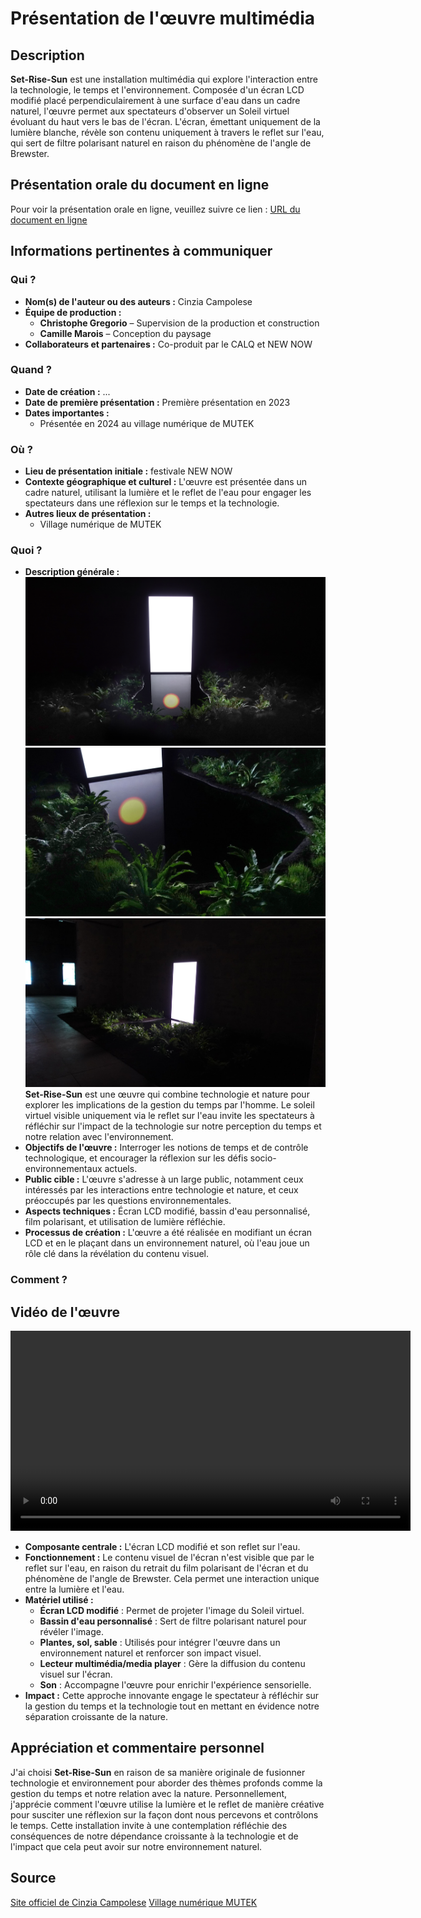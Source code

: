 # Présentation de l'œuvre multimédia

## Description
**Set-Rise-Sun** est une installation multimédia qui explore l'interaction entre la technologie, le temps et l'environnement. Composée d'un écran LCD modifié placé perpendiculairement à une surface d'eau dans un cadre naturel, l'œuvre permet aux spectateurs d'observer un Soleil virtuel évoluant du haut vers le bas de l'écran. L'écran, émettant uniquement de la lumière blanche, révèle son contenu uniquement à travers le reflet sur l'eau, qui sert de filtre polarisant naturel en raison du phénomène de l'angle de Brewster.

## Présentation orale du document en ligne
Pour voir la présentation orale en ligne, veuillez suivre ce lien : [URL du document en ligne](https://www.cinziac.net/setrisesun)

## Informations pertinentes à communiquer

### Qui ?
- **Nom(s) de l'auteur ou des auteurs :** Cinzia Campolese
- **Équipe de production :**
  - **Christophe Gregorio** – Supervision de la production et construction
  - **Camille Marois** – Conception du paysage
- **Collaborateurs et partenaires :** Co-produit par le CALQ et NEW NOW

### Quand ?
- **Date de création :** ...
- **Date de première présentation :** Première présentation en 2023
- **Dates importantes :**
  - Présentée en 2024 au village numérique de MUTEK

### Où ?
- **Lieu de présentation initiale :** festivale NEW NOW
- **Contexte géographique et culturel :** L'œuvre est présentée dans un cadre naturel, utilisant la lumière et le reflet de l'eau pour engager les spectateurs dans une réflexion sur le temps et la technologie.
- **Autres lieux de présentation :**
  - Village numérique de MUTEK

### Quoi ?
- **Description générale :**
  ![Image de l'œuvre](./images/1.png)
  ![Image de l'œuvre](./images/2.jpg)
  ![Image de l'œuvre](./images/3.jpg)
  **Set-Rise-Sun** est une œuvre qui combine technologie et nature pour explorer les implications de la gestion du temps par l'homme. Le soleil virtuel visible uniquement via le reflet sur l'eau invite les spectateurs à réfléchir sur l'impact de la technologie sur notre perception du temps et notre relation avec l'environnement.
- **Objectifs de l'œuvre :** Interroger les notions de temps et de contrôle technologique, et encourager la réflexion sur les défis socio-environnementaux actuels.
- **Public cible :** L'œuvre s'adresse à un large public, notamment ceux intéressés par les interactions entre technologie et nature, et ceux préoccupés par les questions environnementales.
- **Aspects techniques :** Écran LCD modifié, bassin d'eau personnalisé, film polarisant, et utilisation de lumière réfléchie.
- **Processus de création :** L'œuvre a été réalisée en modifiant un écran LCD et en le plaçant dans un environnement naturel, où l'eau joue un rôle clé dans la révélation du contenu visuel.

### Comment ?
## Vidéo de l'œuvre

<video width="640" controls>
  <source src="./images/video1.mp4" type="video/mp4">
  Votre navigateur ne supporte pas la vidéo.
</video>

- **Composante centrale :** L'écran LCD modifié et son reflet sur l'eau.
- **Fonctionnement :** Le contenu visuel de l'écran n'est visible que par le reflet sur l'eau, en raison du retrait du film polarisant de l'écran et du phénomène de l'angle de Brewster. Cela permet une interaction unique entre la lumière et l'eau.
- **Matériel utilisé :** 
  - **Écran LCD modifié** : Permet de projeter l'image du Soleil virtuel.
  - **Bassin d'eau personnalisé** : Sert de filtre polarisant naturel pour révéler l'image.
  - **Plantes, sol, sable** : Utilisés pour intégrer l'œuvre dans un environnement naturel et renforcer son impact visuel.
  - **Lecteur multimédia/media player** : Gère la diffusion du contenu visuel sur l'écran.
  - **Son** : Accompagne l'œuvre pour enrichir l'expérience sensorielle.
- **Impact :** Cette approche innovante engage le spectateur à réfléchir sur la gestion du temps et la technologie tout en mettant en évidence notre séparation croissante de la nature.


## Appréciation et commentaire personnel
J'ai choisi **Set-Rise-Sun** en raison de sa manière originale de fusionner technologie et environnement pour aborder des thèmes profonds comme la gestion du temps et notre relation avec la nature. Personnellement, j'apprécie comment l'œuvre utilise la lumière et le reflet de manière créative pour susciter une réflexion sur la façon dont nous percevons et contrôlons le temps. Cette installation invite à une contemplation réfléchie des conséquences de notre dépendance croissante à la technologie et de l'impact que cela peut avoir sur notre environnement naturel.


## Source
[Site officiel de Cinzia Campolese](https://www.cinziac.net/setrisesun)
[Village numérique MUTEK](https://village-numerique.mutek.org/en/installations/set-rise-sun-by-cinzia-campolese)


